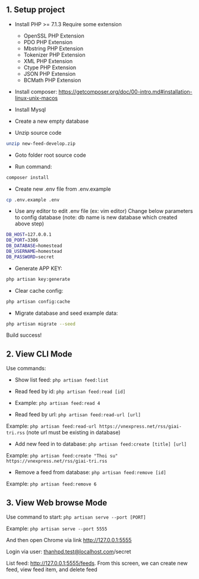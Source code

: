 ## 1. Setup project
- Install PHP >= 7.1.3
  Require some extension
    * OpenSSL PHP Extension
    * PDO PHP Extension
    * Mbstring PHP Extension
    * Tokenizer PHP Extension
    * XML PHP Extension
    * Ctype PHP Extension
    * JSON PHP Extension
    * BCMath PHP Extension

- Install composer: https://getcomposer.org/doc/00-intro.md#installation-linux-unix-macos

- Install Mysql

- Create a new empty database

- Unzip source code
 ```bash
 unzip new-feed-develop.zip
 ```

- Goto folder root source code

- Run command: 
```bash
composer install
```
- Create new .env file from .env.example
```bash
cp .env.example .env
```

- Use any editor to edit .env file (ex: vim editor)
Change below parameters to config database (note: db name is new database which created above step)
```bash
DB_HOST=127.0.0.1
DB_PORT=3306
DB_DATABASE=homestead
DB_USERNAME=homestead
DB_PASSWORD=secret
```

- Generate APP KEY: 
```bash
php artisan key:generate
```

- Clear cache config: 
```bash
php artisan config:cache
```

- Migrate database and seed example data: 
```bash
php artisan migrate --seed
```

Build success!

## 2. View CLI Mode
Use commands:
- Show list feed: `php artisan feed:list`

- Read feed by id: `php artisan feed:read [id]`

- Example: `php artisan feed:read 4`

- Read feed by url: `php artisan feed:read-url [url]`

Example: `php artisan feed:read-url https://vnexpress.net/rss/giai-tri.rss`
(note url must be existing in database)

- Add new feed in to database: `php artisan feed:create [title] [url]`

Example: `php artisan feed:create "Thoi su" https://vnexpress.net/rss/giai-tri.rss`

- Remove a feed from database: `php artisan feed:remove [id]`

Example: `php artisan feed:remove 6`


## 3. View Web browse Mode

Use command to start: `php artisan serve --port [PORT]`

Example: `php artisan serve --port 5555`

And then open Chrome via link http://127.0.0.1:5555

Login via user: thanhpd.test@localhost.com/secret

List feed: http://127.0.0.1:5555/feeds. From this screen, we can create new feed, view feed item, and delete feed
